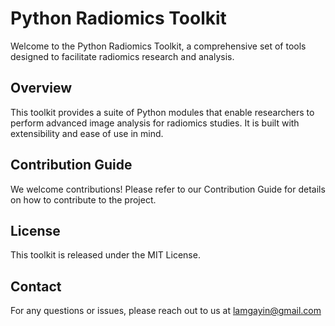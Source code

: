 # Python Radiomics Toolkit

Welcome to the Python Radiomics Toolkit, a comprehensive set of tools designed to facilitate radiomics research and analysis.

## Overview
This toolkit provides a suite of Python modules that enable researchers to perform advanced image analysis for radiomics studies. It is built with extensibility and ease of use in mind.

## Contribution Guide
We welcome contributions! Please refer to our Contribution Guide for details on how to contribute to the project.

## License
This toolkit is released under the MIT License.

## Contact
For any questions or issues, please reach out to us at lamgayin@gmail.com
